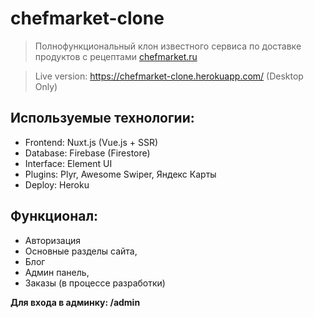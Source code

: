 # chefmarket-clone

> Полнофункциональный клон известного сервиса
  по доставке продуктов с рецептами [chefmarket.ru](https://chefmarket.ru)

> Live version: https://chefmarket-clone.herokuapp.com/ (Desktop Only)

## Используемые технологии:
* Frontend: Nuxt.js (Vue.js + SSR)
* Database: Firebase (Firestore)
* Interface: Element UI
* Plugins: Plyr, Awesome Swiper, Яндекс Карты
* Deploy: Heroku

## Функционал:
* Авторизация
* Основные разделы сайта,
* Блог
* Админ панель,
* Заказы (в процессе разработки)

**Для входа в админку: /admin**
